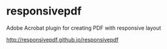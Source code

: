 # responsivepdf
Adobe Acrobat plugin for creating PDF with responsive layout

http://responsivepdf.github.io/responsivepdf
